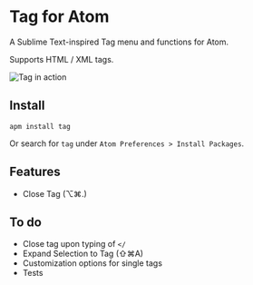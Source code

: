 # Tag for Atom

A Sublime Text-inspired Tag menu and functions for Atom.

Supports HTML / XML tags.

![Tag in action](http://i.imgur.com/yKKZfxA.gif)

Install
---
```
apm install tag
```

Or search for `tag` under `Atom Preferences > Install Packages`.


Features
---
- Close Tag (⌥⌘.)

To do
---
- Close tag upon typing of `</`
- Expand Selection to Tag (⇧⌘A)
- Customization options for single tags
- Tests
